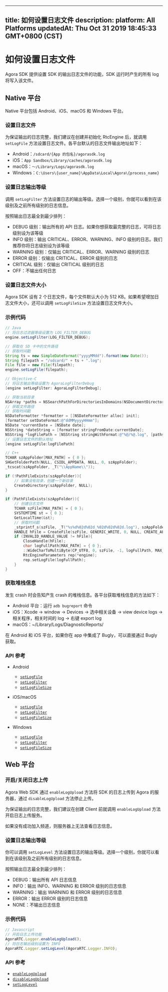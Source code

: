 
---
title: 如何设置日志文件
description: 
platform: All Platforms
updatedAt: Thu Oct 31 2019 18:45:33 GMT+0800 (CST)
---
# 如何设置日志文件
Agora SDK 提供设置 SDK 的输出日志文件的功能，SDK 运行时产生的所有 log 将写入该文件。

## Native 平台

Native 平台包括 Android、iOS、macOS 和 Windows 平台。

### 设置日志文件

为保证输出的日志完整，我们建议在创建并初始化 RtcEngine 后，就调用 `setLogFile` 方法设置日志文件。各平台默认的日志文件输出地址如下：

- Android：`/sdcard/{App 的包名}/agorasdk.log`
- iOS：`App Sandbox/Library/caches/agorasdk.log`
- macOS：`～/Library/Logs/agorasdk.log`
- Windows：`C:\Users\{user_name}\AppData\Local\Agora\{process_name}`

### 设置日志输出等级

调用 `setLogFilter` 方法设置日志的输出等级。选择一个级别，你就可以看到在该级别及之前所有级别的日志信息。

按照输出日志最全到最少排列：

- DEBUG 级别：输出所有的 API 日志。如果你想获取最完整的日志，可将日志级别设为该等级
- INFO 级别：输出 CRITICAL、ERROR、WARNING、INFO 级别的日志。我们推荐你将日志级别设为该等级
- WARNING 级别：仅输出 CRITICAL、ERROR、WARNING 级别的日志
- ERROR 级别：仅输出 CRITICAL、ERROR 级别的日志
- CRITICAL 级别：仅输出 CRITICAL 级别的日志
- OFF：不输出任何日志

### 设置日志文件大小

Agora SDK 设有 2 个日志文件，每个文件默认大小为 512 KB。如果希望增加日志文件大小，还可以调用 `setLogFileSize` 方法设置日志文件大小。

### 示例代码

```java
// Java
// 将日志过滤器等级设置为 LOG_FILTER_DEBUG
engine.setLogFilter(LOG_FILTER_DEBUG);

// 获取在 SD 卡中的文件路径
// 获取时间戳
String ts = new SimpleDateFormat("yyyyMMdd").format(new Date());
String filepath = "/sdcard/" + ts + ".log";
File file = new File(filepath);
engine.setLogFile(filepath);
```

```objective-c
// Objective-C
// 将日志输出等级设置为 AgoraLogFilterDebug
[engine setLogFilter: AgoraLogFilterDebug];

// 获取当前目录
NSArray *paths = NSSearchPathForDirectoriesInDomains(NSDocumentDirectory, NSUserDomainMask, YES);
// 获取文件路径
// 获取时间戳
NSDateFormatter *formatter = [[NSDateFormatter alloc] init];
[formatter setDateFormat:@"ddMMyyyyHHmm"];
NSDate *currentDate = [NSDate date];
NSString *dateString = [formatter stringFromDate:currentDate];
NSString *logFilePath = [NSString stringWithFormat:@"%@/%@.log", [paths objectAtIndex:0], dateString];
// 设置日志文件的默认地址
[engine setLogFile:logFilePath]
```

```C++
// C++
TCHAR szAppFolder[MAX_PATH] = { 0 };
SHGetFolderPath(NULL, CSIDL_APPDATA, NULL, 0, szAppFolder);
_tcscat(szAppFolder, _T("\\AppName\\"));

if (!PathFileExists(szAppFolder)){
    // 如果没有目录，创建一个新目录
    CreateDirectory(szAppFolder, NULL);
}

if (PathFileExists(szAppFolder)){
    // 创建日志文件
    TCHAR szFile[MAX_PATH] = { 0 };
    SYSTEMTIME st = { 0 };
    GetLocalTime(&st);
    // 获取时间戳
    _stprintf_s(szFile, _T("%s%d%02d%02d_%02d%02d%02d.log"), szAppFolder, st.wYear, st.wMonth, st.wDay, st.wHour, st.wMinute, st.wSecond);
    HANDLE hFile = CreateFile(szFile, GENERIC_WRITE, 0, NULL, CREATE_ALWAYS, 0, NULL);
    if (INVALID_HANDLE_VALUE != hFile){
        CloseHandle(hFile);
        char logFullPath[MAX_PATH] = { 0 };
        ::WideCharToMultiByte(CP_UTF8, 0, szFile, -1, logFullPath, MAX_PATH, NULL, NULL);
        RtcEngineParameters rep(*engine);
        rep.setLogFile(logFullPath);
    }
}
```

### 获取堆栈信息

发生 crash 时会告知产生 crash 的堆栈信息。各平台获取堆栈信息的方法如下：

- Android 平台：运行 `adb bugreport` 命令
- iOS：Xcode → window → Devices → 选中相关设备 → view device logs → 相关程序，相关时间的 log → 右键 export log
- macOS：~/Library/Logs/DiagnosticReports/

在 Android 和 iOS 平台，如果你在 app 中集成了 Bugly，可以直接通过 Bugly 获取。

### API 参考

- Android
	- [`setLogFile`](https://docs.agora.io/cn/faqs/API%20Reference/java/classio_1_1agora_1_1rtc_1_1_rtc_engine.html#ab25d55c7f95903ff09280e308a977c08)
	- [`setLogFilter`](https://docs.agora.io/cn/faqs/API%20Reference/java/classio_1_1agora_1_1rtc_1_1_rtc_engine.html#abb16ab61cebb6c676e1aab61030c3181)
	- [`setLogFileSize`](https://docs.agora.io/cn/faqs/API%20Reference/java/classio_1_1agora_1_1rtc_1_1_rtc_engine.html#a50fd37c6f5b8fc144b18ed4620aee6fc)

- iOS/macOS
	- [`setLogFile`](https://docs.agora.io/cn/faqs/API%20Reference/oc/Classes/AgoraRtcEngineKit.html#//api/name/setLogFile:)
	- [`setLogFilter`](https://docs.agora.io/cn/faqs/API%20Reference/oc/Classes/AgoraRtcEngineKit.html#//api/name/setLogFilter:)
	- [`setLogFileSize`](https://docs.agora.io/cn/faqs/API%20Reference/oc/Classes/AgoraRtcEngineKit.html#//api/name/setLogFileSize:)

- Windows
	- [`setLogFile`](https://docs.agora.io/cn/faqs/API%20Reference/cpp/classagora_1_1rtc_1_1_i_rtc_engine.html#ae5a8ef2082a0ac196ecc128ee408def3)
	- [`setLogFilter`](https://docs.agora.io/cn/faqs/API%20Reference/cpp/classagora_1_1rtc_1_1_i_rtc_engine.html#acfc056b4c693d134bece8e7c0f05e69f)
	- [`setLogFileSize`](https://docs.agora.io/cn/faqs/API%20Reference/cpp/classagora_1_1rtc_1_1_i_rtc_engine.html#a1fa35cd4f874109a26895a95096a873f)


## Web 平台

### 开启/关闭日志上传

Agora Web SDK 通过 `enableLogUpload` 方法将 SDK 的日志上传到 Agora 的服务器，通过 `disableLogUpload` 方法停止上传。

为保证输出的日志完整，我们建议在创建 Client 前就调用 `enableLogUpload` 方法开启日志上传服务。

<div class="alert note">如果没有成功加入频道，则服务器上无法查看日志信息。</div>

### 设置日志输出等级

你可以调用 `setLogLevel` 方法设置日志的输出等级。选择一个级别，你就可以看到在该级别及之前所有级别的日志信息。

按照输出日志最全到最少排列：

- DEBUG：输出所有 API 日志信息
- INFO：输出 INFO、WARNING 和 ERROR 级别的日志信息
- WARNING：输出 WARNING 和 ERROR 级别的日志信息
- ERROR：输出 ERROR  级别的日志信息
- NONE：不输出日志信息

### 示例代码

```javascript
// Javascript
// 开启日志上传功能
AgoraRTC.Logger.enableLogUpload();
// 将日志输出级别设置为 INFO
AgoraRTC.Logger.setLogLevel(AgoraRTC.Logger.INFO);
```

### API 参考

- [`enableLogUpload`](https://docs.agora.io/cn/faqs/API%20Reference/web/modules/agorartc.logger.html#enablelogupload)
- [`disableLogUpload`](https://docs.agora.io/cn/faqs/API%20Reference/web/modules/agorartc.logger.html#disablelogupload)
- [`setLogLevel`](https://docs.agora.io/cn/faqs/API%20Reference/web/modules/agorartc.logger.html#setloglevel)

